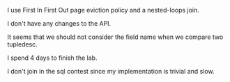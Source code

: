 I use First In First Out page eviction policy and a nested-loops join. 

I don't have any changes to the API.

It seems that we should not consider the field name when we compare two tupledesc.

I spend 4 days to finish the lab. 

I don't join in the sql contest since my implementation is trivial and slow.

